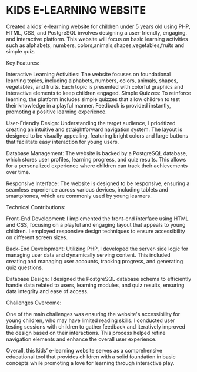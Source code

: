 # KIDS E-LEARNING WEBSITE

Created a kids’ e-learning website for children under 5 years old using PHP, HTML, CSS, and PostgreSQL
involves designing a user-friendly, engaging, and interactive platform. This website will focus on basic learning
activities such as alphabets, numbers, colors,animals,shapes,vegetables,fruits and simple quiz.

Key Features:

  Interactive Learning Activities: The website focuses on foundational learning topics, including alphabets, 
    numbers, colors, animals, shapes, vegetables, and fruits. Each topic is presented with colorful graphics and interactive elements to keep children engaged.
    Simple Quizzes: To reinforce learning, the platform includes simple quizzes that allow children to test their
    knowledge in a playful manner. Feedback is provided instantly, promoting a positive learning experience.

   User-Friendly Design: Understanding the target audience, I prioritized creating an intuitive and straightforward 
    navigation system. The layout is designed to be visually appealing, featuring bright colors and large buttons that facilitate easy interaction for young users.

   Database Management: The website is backed by a PostgreSQL database, which stores user profiles, learning progress,
    and quiz results. This allows for a personalized experience where children can track their achievements over time.

   Responsive Interface: The website is designed to be responsive, ensuring a seamless experience across various devices, 
    including tablets and smartphones, which are commonly used by young learners.

Technical Contributions:

Front-End Development: I implemented the front-end interface using HTML and CSS, focusing on a playful and engaging 
    layout that appeals to young children. I employed responsive design techniques to ensure accessibility on different screen sizes.

Back-End Development: Utilizing PHP, I developed the server-side logic for managing user data and 
    dynamically serving content. This included creating and managing user accounts, tracking progress, and generating quiz questions.

Database Design: I designed the PostgreSQL database schema to efficiently handle data related to users, 
    learning modules, and quiz results, ensuring data integrity and ease of access.

Challenges Overcome:

One of the main challenges was ensuring the website's accessibility for young children, who may have limited reading skills. 
I conducted user testing sessions with children to gather feedback and iteratively improved the 
design based on their interactions. This process helped refine navigation elements and enhance the overall user experience.

Overall, this kids’ e-learning website serves as a comprehensive educational tool that provides
children with a solid foundation in basic concepts while promoting a love for learning through interactive play.
